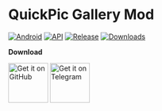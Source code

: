 # QuickPic Gallery Mod
[![Android](https://img.shields.io/badge/Platform-Android-green.svg?style=flat-square)](https://www.android.com) [![API](https://img.shields.io/badge/API-21%2B-orange.svg?logo=android&style=flat-square)](https://developer.android.com/studio/releases/platforms) [![Release](https://img.shields.io/github/v/release/PatrickAlex2019/QuickPic-Gallery?color=blue&label=Release&style=flat-square)](https://github.com/PatrickAlex2019/QuickPic-Gallery/releases) [![Downloads](https://img.shields.io/github/downloads/PatrickAlex2019/QuickPic-Gallery/total?label=Downloads&logo=github&style=flat-square)](https://github.com/PatrickAlex2019/QuickPic-Gallery/releases)

**Download**

[<img src="https://raw.githubusercontent.com/PatrickAlex2019/QuickPic-Gallery/master/Images/GitHub.svg"
      alt='Get it on GitHub'
      height="80">](https://github.com/PatrickAlex2019/QuickPic-Gallery/releases/latest) [<img src="https://raw.githubusercontent.com/PatrickAlex2019/QuickPic-Gallery/master/Images/Telegram.svg"
      alt='Get it on Telegram'
      height="80">](https://t.me/quickpicmd2021)
